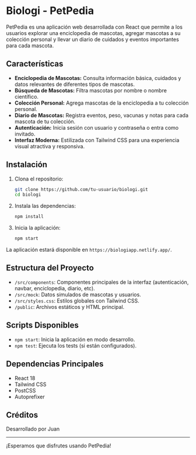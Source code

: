 # Biologi - PetPedia

PetPedia es una aplicación web desarrollada con React que permite a los usuarios explorar una enciclopedia de mascotas, agregar mascotas a su colección personal y llevar un diario de cuidados y eventos importantes para cada mascota.

## Características

- **Enciclopedia de Mascotas:** Consulta información básica, cuidados y datos relevantes de diferentes tipos de mascotas.
- **Búsqueda de Mascotas:** Filtra mascotas por nombre o nombre científico.
- **Colección Personal:** Agrega mascotas de la enciclopedia a tu colección personal.
- **Diario de Mascotas:** Registra eventos, peso, vacunas y notas para cada mascota de tu colección.
- **Autenticación:** Inicia sesión con usuario y contraseña o entra como invitado.
- **Interfaz Moderna:** Estilizada con Tailwind CSS para una experiencia visual atractiva y responsiva.

## Instalación

1. Clona el repositorio:
   ```sh
   git clone https://github.com/tu-usuario/biologi.git
   cd biologi
   ```

2. Instala las dependencias:
   ```sh
   npm install
   ```

3. Inicia la aplicación:
   ```sh
   npm start
   ```

La aplicación estará disponible en `https://biologiapp.netlify.app/`.

## Estructura del Proyecto

- `/src/components`: Componentes principales de la interfaz (autenticación, navbar, enciclopedia, diario, etc).
- `/src/mock`: Datos simulados de mascotas y usuarios.
- `/src/styles.css`: Estilos globales con Tailwind CSS.
- `/public`: Archivos estáticos y HTML principal.

## Scripts Disponibles

- `npm start`: Inicia la aplicación en modo desarrollo.
- `npm test`: Ejecuta los tests (si están configurados).

## Dependencias Principales

- React 18
- Tailwind CSS
- PostCSS
- Autoprefixer

## Créditos

Desarrollado por Juan

---

¡Esperamos que disfrutes usando PetPedia!
